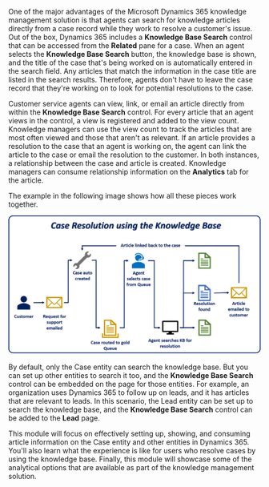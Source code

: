 One of the major advantages of the Microsoft Dynamics 365 knowledge management solution is that agents can search for knowledge articles directly from a case record while they work to resolve a customer's issue. Out of the box, Dynamics 365 includes a **Knowledge Base Search** control that can be accessed from the **Related** pane for a case. When an agent selects the **Knowledge Base Search** button, the knowledge base is shown, and the title of the case that's being worked on is automatically entered in the search field. Any articles that match the information in the case title are listed in the search results. Therefore, agents don't have to leave the case record that they're working on to look for potential resolutions to the case.

Customer service agents can view, link, or email an article directly from within the **Knowledge Base Search** control. For every article that an agent views in the control, a view is registered and added to the view count. Knowledge managers can use the view count to track the articles that are most often viewed and those that aren't as relevant. If an article provides a resolution to the case that an agent is working on, the agent can link the article to the case or email the resolution to the customer. In both instances, a relationship between the case and article is created. Knowledge managers can consume relationship information on the **Analytics** tab for the article.

The example in the following image shows how all these pieces work together.

![Case resolution by using the knowledge base](../media/RC-Unit1-1.png)

By default, only the Case entity can search the knowledge base. But you can set up other entities to search it too, and the **Knowledge Base Search** control can be embedded on the page for those entities. For example, an organization uses Dynamics 365 to follow up on leads, and it has articles that are relevant to leads. In this scenario, the Lead entity can be set up to search the knowledge base, and the **Knowledge Base Search** control can be added to the **Lead** page.

This module will focus on effectively setting up, showing, and consuming article information on the Case entity and other entities in Dynamics 365. You'll also learn what the experience is like for users who resolve cases by using the knowledge base. Finally, this module will showcase some of the analytical options that are available as part of the knowledge management solution.

